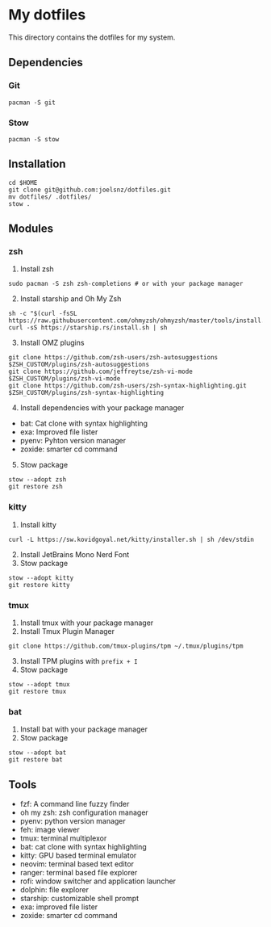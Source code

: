 # My dotfiles
This directory contains the dotfiles for my system.

## Dependencies
### Git
```
pacman -S git
```
### Stow
```
pacman -S stow
```
## Installation
```
cd $HOME
git clone git@github.com:joelsnz/dotfiles.git
mv dotfiles/ .dotfiles/
stow .
```
## Modules
### zsh
1. Install zsh
```
sudo pacman -S zsh zsh-completions # or with your package manager
```
2. Install starship and Oh My Zsh
```
sh -c "$(curl -fsSL https://raw.githubusercontent.com/ohmyzsh/ohmyzsh/master/tools/install.sh)"
curl -sS https://starship.rs/install.sh | sh
```
3. Install OMZ plugins
```
git clone https://github.com/zsh-users/zsh-autosuggestions $ZSH_CUSTOM/plugins/zsh-autosuggestions
git clone https://github.com/jeffreytse/zsh-vi-mode $ZSH_CUSTOM/plugins/zsh-vi-mode
git clone https://github.com/zsh-users/zsh-syntax-highlighting.git $ZSH_CUSTOM/plugins/zsh-syntax-highlighting
```
4. Install dependencies with your package manager
- bat: Cat clone with syntax highlighting
- exa: Improved file lister
- pyenv: Pyhton version manager
- zoxide: smarter cd command
5. Stow package
```
stow --adopt zsh
git restore zsh
```
### kitty
1. Install kitty
```
curl -L https://sw.kovidgoyal.net/kitty/installer.sh | sh /dev/stdin
```
2. Install JetBrains Mono Nerd Font
3. Stow package
```
stow --adopt kitty
git restore kitty
```
### tmux
1. Install tmux with your package manager
2. Install Tmux Plugin Manager
```
git clone https://github.com/tmux-plugins/tpm ~/.tmux/plugins/tpm
```
3. Install TPM plugins with `prefix + I`
4. Stow package
```
stow --adopt tmux
git restore tmux
```
### bat
1. Install bat with your package manager
2. Stow package
```
stow --adopt bat
git restore bat
```
## Tools

- fzf: A command line fuzzy finder
- oh my zsh: zsh configuration manager
- pyenv: python version manager
- feh: image viewer
- tmux: terminal multiplexor
- bat: cat clone with syntax highlighting
- kitty: GPU based terminal emulator
- neovim: terminal based text editor
- ranger: terminal based file explorer
- rofi: window switcher and application launcher
- dolphin: file explorer
- starship: customizable shell prompt
- exa: improved file lister
- zoxide: smarter cd command
